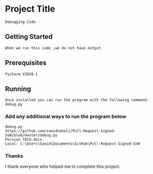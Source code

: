 # Project Title
```
Debugging Code
```

## Getting Started

```
When we run this code ,we do not have output.
```


## Prerequisites
```
Pycharm V2020.1
```

## Running
```
Once installed you can run the program with the following command:
debug.py
```

### Add any additional ways to run the program below

```
debug.py
https://github.com/saeidnahali/Pull-Request-Signed-SoW/blob/master/debug.py
Persian TECH.docx
Local: C:\Users\Saeid\Documents\GitHub\Pull-Request-Signed-SoW
```
### Thanks
I thank everyone who helped me to complete this project.

